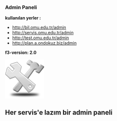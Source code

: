 ### Admin Paneli

**kullanılan yerler :**

- http://bil.omu.edu.tr/admin
- http://servis.omu.edu.tr/admin
- http://test.omu.edu.tr/admin
- http://plan.a.ondokuz.biz/admin


**f3-version: 2.0**

![foto](https://github.com/gdemir/admin/raw/master/public/images/logo.png)

Her servis'e lazım bir admin paneli
--

